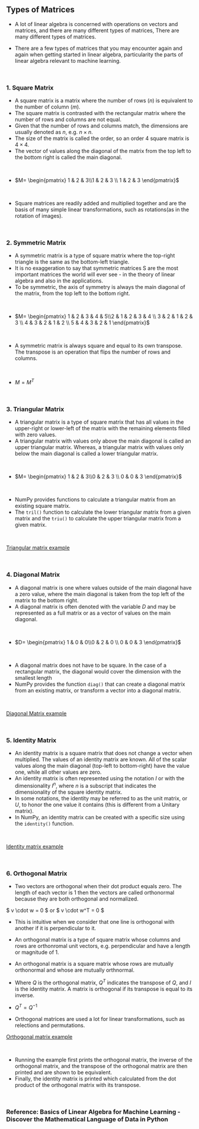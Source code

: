 ## Types of Matrices
* A lot of linear algebra is concerned with operations on vectors and matrices, and there are many different types of matrices, There are many different types of matrices.

* There are a few types of matrices that you may encounter again and again when getting started in linear algebra, particularity the parts of linear algebra relevant to machine learning.

</br>

### 1. Square Matrix
* A square matrix is a matrix where the number of rows $(n)$ is equivalent to the number of column $(m)$.
* The square matrix is contrasted with the rectangular matrix where the number of rows and columns are not equal.
* Given that the number of rows and columns match, the dimensions are usually denoted as $n$, e.g. $n \times n$.
* The size of the matrix is called the order, so an order 4 square matrix is $4 \times 4$.
* The vector of values along the diagonal of the matrix from the top left to the bottom right is called the main diagonal.

</br>

* $M= \begin{pmatrix} 1  & 2 & 3\\1  & 2 & 3 \\ 1  & 2 & 3 \end{pmatrix}$


</br>


* Square matrices are readily added and multiplied together and are the basis of many simple linear transformations, such as rotations(as in the rotation of images).

</br>

### 2. Symmetric Matrix
* A symmetric matrix is a type of square matrix where the top-right triangle is the same as the bottom-left triangle.
* It is no exaggeration to say that symmetric matrices S are the most important matrices the world will ever see - in the theory of linear algebra and also in the applications.
* To be symmetric, the axis of symmetry is always the main diagonal of the matrix, from the top left to the bottom right.

</br>

* $M= \begin{pmatrix} 1  & 2 & 3 & 4 & 5\\2  & 1 & 2 & 3 & 4 \\ 3  & 2 & 1 & 2 & 3 \\ 4 & 3 & 2 & 1 & 2 \\ 5 & 4 & 3 & 2 & 1 \end{pmatrix}$

</br>

* A symmetric matrix is always square and equal to its own transpose. The transpose is an operation that flips the number of rows and columns.

</br>

* $M = M^T$

</br>

### 3. Triangular Matrix
* A triangular matrix is a type of square matrix that has all values in the upper-right or lower-left of the matrix with the remaining elements filled with zero values.
* A triangular matrix with values only above the main diagonal is called an upper triangular matrix. Whereas, a triangular matrix with values only below the main diagonal is called a lower triangular matrix.

</br>

* $M= \begin{pmatrix} 1  & 2 & 3\\0  & 2 & 3 \\ 0  & 0 & 3 \end{pmatrix}$

</br>

* NumPy provides functions to calculate a triangular matrix from an existing square matrix.
* The `tril()` function to calculate the lower triangular matrix from a given matrix and the `triu()` to calculate the upper triangular matrix from a given matrix.

</br>

[Triangular matrix example](./triangular_matrix.py)

</br>

### 4. Diagonal Matrix
* A diagonal matrix is one where values outside of the main diagonal have a zero value, where the main diagonal is taken from the top left of the matrix to the bottom right.
* A diagonal matrix is often denoted with the variable $D$ and may be represented as a full matrix or as a vector of values on the main diagonal.

</br>

* $D= \begin{pmatrix} 1  & 0 & 0\\0  & 2 & 0 \\ 0  & 0 & 3 \end{pmatrix}$

</br>

* A diagonal matrix does not have to be square. In the case of a rectangular matrix, the diagonal would cover the dimension with the smallest length
* NumPy provides the function `diag()` that can create a diagonal matrix from an existing matrix, or transform a vector into a diagonal matrix.

</br>

[Diagonal Matrix example](./diagonal_matrix.py)

</br>

### 5. Identity Matrix
* An identity matrix is a square matrix that does not change a vector when multiplied. The values of an identity matrix are known. All of the scalar values along the main diagonal (top-left to bottom-right) have the value one, while all other values are zero.
* An identity matrix is often represented using the notation $I$ or with the dimensionality $I^n$, where $n$ is a subscript that indicates the dimensionality of the square identity matrix.
* In some notations, the identity may be referred to as the unit matrix, or $U$, to honor the one value it contains (this is different from a Unitary matrix).
* In NumPy, an identity matrix can be created with a specific size using the `identity()` function.

</br>

[Identity matrix example](./identity.py)

</br>

### 6. Orthogonal Matrix
* Two vectors are orthogonal when their dot product equals zero. The length of each vector is 1 then the vectors are called orthonormal because they are both orthogonal and normalized.

$ v \cdot w = 0 $  or  $ v \cdot w^T = 0 $

* This is intuitive when we consider that one line is orthogonal with another if it is perpendicular to it.
* An orthogonal matrix is a type of square matrix whose columns and rows are orthonromal unit vectors, e.g. perpendicular and have a length or magnitude of 1.

* An orthogonal matrix is a square matrix whose rows are mutually orthonormal and whose are mutually orthnormal.

* Where $Q$ is the orthogonal matrix, $Q^T$ indicates the transpose of $Q$, and $I$ is the identity matrix. A matrix is orthogonal if its transpose is equal to its inverse.

* $Q^T = Q^{-1}$

* Orthogonal matrices are used a lot for linear transformations, such as relections and permutations.

[Orthogonal matrix example](./orthgonal_matrix.py)

</br>

* Running the example first prints the orthogonal matrix, the inverse of the orthogonal matrix, and the transpose of the orthogonal matrix are then printed and are shown to be equivalent.
* Finally, the identity matrix is printed which calculated from the dot product of the orthogonal matrix with its transpose.

</br>

### Reference: Basics of Linear Algebra for Machine Learning - Discover the Mathematical Language of Data in Python